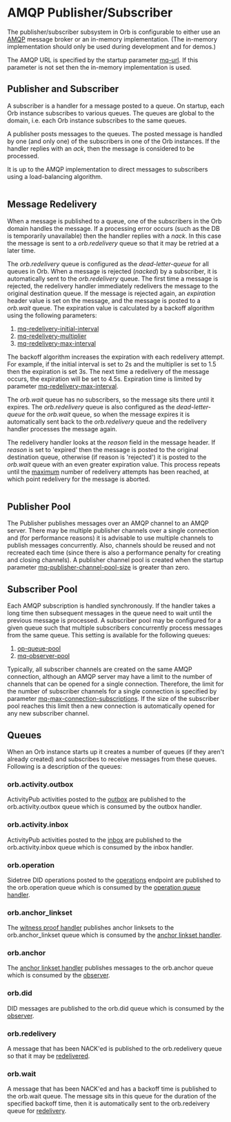 # AMQP Publisher/Subscriber

The publisher/subscriber subsystem in Orb is configurable to either use an
[AMQP](https://www.amqp.org/) message broker or an in-memory implementation.
(The in-memory implementation should only be used during development and for demos.)

The AMQP URL is specified by the startup parameter [mq-url](parameters.html#mq-url). If
this parameter is not set then the in-memory implementation is used.

## Publisher and Subscriber

A subscriber is a handler for a message posted to a queue. On startup, each Orb instance subscribes to various
queues. The queues are global to the domain, i.e. each Orb instance subscribes to the same queues.

A publisher posts messages to the queues. The posted message is handled by one (and only one) of the subscribers in
one of the Orb instances. If the handler replies with an _ack_, then the message is considered to be processed.

It is up to the AMQP implementation to direct messages to subscribers using a
load-balancing algorithm.

```{image} ../_static/orb/mq-pubsub.svg

```

## Message Redelivery

When a message is published to a queue, one of the subscribers in the Orb domain handles the
message. If a processing error occurs (such as the DB is temporarily unavailable) then the handler replies 
with a _nack_. In this case the message is sent to a _orb.redelivery_ queue so that it may be retried at a later time.

The _orb.redelivery_ queue is configured as the _dead-letter-queue_ for all queues in Orb.
When a message is rejected (_nacked_) by a subscriber, it is automatically sent to the _orb.redelivery_
queue. The first time a message is rejected, the redelivery handler immediately redelivers
the message to the original destination queue. If the message is rejected again, an _expiration_
header value is set on the message, and the message is posted to a _orb.wait_ queue. The expiration value is
calculated by a backoff algorithm using the following parameters:

1) [mq-redelivery-initial-interval](parameters.html#mq-redelivery-initial-interval)
2) [mq-redelivery-multiplier](parameters.html#mq-redelivery-multiplier)
3) [mq-redelivery-max-interval](parameters.html#mq-redelivery-max-interval)

The backoff algorithm increases the expiration with each redelivery attempt. For example, if the initial interval
is set to 2s and the multiplier is set to 1.5 then the expiration is set 3s. The next time a redelivery of the
message occurs, the expiration will be set to 4.5s. Expiration time is limited by parameter
[mq-redelivery-max-interval](parameters.html#mq-redelivery-max-interval).

The _orb.wait_ queue has no subscribers, so the message sits there until it expires. The _orb.redelivery_ queue is also
configured as the _dead-letter-queue_ for the _orb.wait_ queue, so when the message expires it is automatically sent
back to the _orb.redelivery_ queue and the redelivery handler processes the message again.

The redelivery handler looks at the _reason_ field in the message header. If _reason_ is set to 'expired' then the
message is posted to the original destination queue, otherwise (if reason is 'rejected') it is posted to the _orb.wait_
queue with an even greater expiration value. This process repeats until the
[maximum](parameters.html#mq-redelivery-max-attempts) number of redelivery attempts has been reached, at which
point redelivery for the message is aborted.

```{image} ../_static/orb/mq-pubsub-redeliver.svg

```

## Publisher Pool

The Publisher publishes messages over an AMQP channel to an AMQP server. There may be multiple publisher channels
over a single connection and (for performance reasons) it is advisable to use multiple channels to publish
messages concurrently. Also, channels should be reused and not recreated each time (since there is also a performance
penalty for creating and closing channels). A publisher channel pool is created when the startup
parameter [mq-publisher-channel-pool-size](parameters.html#mq-publisher-channel-pool-size) is greater than zero.

## Subscriber Pool

Each AMQP subscription is handled synchronously. If the handler takes a long time then subsequent messages in the queue
need to wait until the previous message is processed. A subscriber pool may be configured for a given queue such that
multiple subscribers concurrently process messages from the same queue. This setting is available for the following queues:
1) [op-queue-pool](parameters.html#op-queue-pool)
2) [mq-observer-pool](parameters.html#mq-observer-pool)

Typically, all subscriber channels are created on the same AMQP connection, although an AMQP server may
have a limit to the number of channels that can be opened for a single connection. Therefore, the limit for the number
of subscriber channels for a single connection is specified by parameter
[mq-max-connection-subscriptions](parameters.html#mq-max-connection-subscriptions). If the size of the subscriber pool
reaches this limit then a new connection is automatically opened for any new subscriber channel.

## Queues

When an Orb instance starts up it creates a number of queues (if they aren't already created) and subscribes to receive
messages from these queues. Following is a description of the queues:

### orb.activity.outbox

ActivityPub activities posted to the [outbox](activitypub.html#outbox) are published to the orb.activity.outbox queue
which is consumed by the outbox handler.

### orb.activity.inbox

ActivityPub activities posted to the [inbox](activitypub.html#inbox) are published to the orb.activity.inbox queue which
is consumed by the inbox handler.

### orb.operation

Sidetree DID operations posted to the [operations](restendpoints/sidetree.html#operations) endpoint
are published to the orb.operation queue which is consumed by the
[operation queue handler](batchwriter.html#operation-queue).

### orb.anchor_linkset

The [witness proof handler](batchwriter.html#witness-proof-handler) publishes anchor linksets to the orb.anchor_linkset
queue which is consumed by the [anchor linkset handler](batchwriter.html#anchor-linkset-handler).

### orb.anchor

The [anchor linkset handler](batchwriter.html#anchor-linkset-handler) publishes messages to the orb.anchor
queue which is consumed by the [observer](observer.html#observer).

### orb.did

DID messages are published to the orb.did queue which is consumed by the [observer](observer.html#observer).

### orb.redelivery

A message that has been NACK'ed is published to the orb.redelivery queue so that it may be
[redelivered](pubsub.html#message-redelivery).

### orb.wait

A message that has been NACK'ed and has a backoff time is published to the orb.wait queue. The message sits
in this queue for the duration of the specified backoff time, then it is automatically sent to the
orb.redeivery queue for [redelivery](pubsub.html#message-redelivery).
